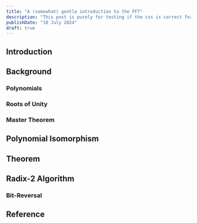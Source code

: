 ```yaml
---
title: "A (somewhat) gentle introduction to the FFT"
description: "This post is purely for testing if the css is correct for the title on the page"
publishDate: "10 July 2024"
draft: true
---
```


## Introduction
## Background
### Polynomials
### Roots of Unity
### Master Theorem
## Polynomial Isomorphism
## Theorem
## Radix-2 Algorithm
### Bit-Reversal
## Reference
